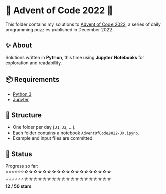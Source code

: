 # 🎄 Advent of Code 2022 🎄

This folder contains my solutions to [Advent of Code 2022](https://adventofcode.com/2022), a series of daily programming puzzles published in December 2022.

## ✨ About

Solutions written in **Python**, this time using **Jupyter Notebooks** for exploration and readability.

## 📦 Requirements

- [Python 3](https://www.python.org/downloads/)
- [Jupyter](https://jupyter.org/install)

## 🧠 Structure

- One folder per day (`J1`, `J2`, …).  
- Each folder contains a notebook `AdventOfCode2022-JX.ipynb`.  
- Example and input files are committed.

## 🚧 Status

Progress so far:  
⭐⭐⭐⭐⭐⭐☆☆☆☆☆☆☆☆☆☆☆☆☆☆☆☆☆☆☆  
⭐⭐⭐⭐⭐⭐☆☆☆☆☆☆☆☆☆☆☆☆☆☆☆☆☆☆☆  
**12 / 50 stars**
